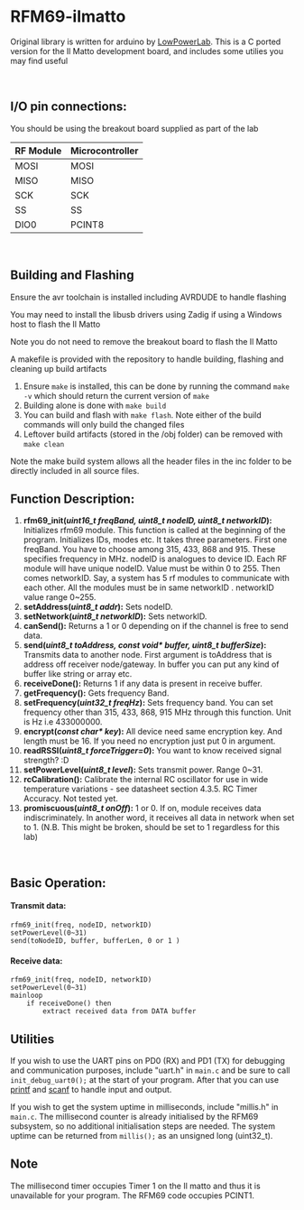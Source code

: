 # RFM69-ilmatto #
Original library is written for arduino by [LowPowerLab](https://github.com/LowPowerLab/RFM69). This is a C ported version for the Il Matto development board, and includes some utilies you may find useful

</br>

## I/O pin connections: ##

You should be using the breakout board supplied as part of the lab

| RF Module | Microcontroller |
| --------- | --------------- |
|MOSI |	MOSI |
| MISO | MISO |
| SCK | SCK |
| SS | SS |
| DIO0 | PCINT8 |

</br>

## Building and Flashing

Ensure the avr toolchain is installed including AVRDUDE to handle flashing

You may need to install the libusb drivers using Zadig if using a Windows host to flash the Il Matto

Note you do not need to remove the breakout board to flash the Il Matto

A makefile is provided with the repository to handle building, flashing and cleaning up build artifacts
1. Ensure `make` is installed, this can be done by running the command `make -v` which should return the current version of `make`
1. Building alone is done with `make build`
1. You can build and flash with `make flash`. Note either of the build commands will only build the changed files
1. Leftover build artifacts (stored in the /obj folder) can be removed with `make clean`

Note the make build system allows all the header files in the inc folder to be directly included in all source files.

## Function Description: ##

1.	**rfm69_init(*uint16_t freqBand, uint8_t nodeID, uint8_t networkID*):** Initializes rfm69 module. This function is called at the beginning of the program. Initializes IDs, modes etc. It takes three parameters. First one freqBand. You have to choose among 315, 433, 868 and 915. These specifies frequency in MHz. nodeID is analogues to device ID. Each RF module will have unique nodeID. Value must be within 0 to 255. Then comes networkID. Say, a system has 5 rf modules to communicate with each other. All the modules must be in same networkID . networkID value range 0~255.
2.	**setAddress(*uint8_t addr*):** Sets nodeID.
3.	**setNetwork(*uint8_t networkID*):** Sets networkID.
4.  **canSend():** Returns a 1 or 0 depending on if the channel is free to send data.
5.	**send(*uint8_t toAddress, const void\* buffer, uint8_t bufferSize*):** Transmits data to another node. First argument is toAddress that is address off receiver node/gateway. In buffer you can put any kind of buffer like string or array etc.
6.	**receiveDone():**  Returns 1 if any data is present in receive buffer.
7.	**getFrequency():** Gets frequency Band.
8.	**setFrequency(*uint32_t freqHz*):** Sets frequency band. You can set frequency other than 315, 433, 868, 915 MHz through this function. Unit is Hz i.e 433000000. 
9.	**encrypt(*const char\* key*):** All device need same encryption key. And length must be 16. If you need no encryption just put 0 in argument. 
10.	**readRSSI(*uint8_t forceTrigger=0*):** You want to know received signal strength? :D
11.	**setPowerLevel(*uint8_t level*):** Sets transmit power. Range 0~31.
12.	**rcCalibration():** Calibrate the internal RC oscillator for use in wide temperature variations - see datasheet section 4.3.5. RC Timer Accuracy. Not tested yet.
13.	**promiscuous(*uint8_t onOff*):** 1 or 0. If on, module receives data indiscriminately. In another word, it receives all data in network when set to 1. (N.B. This might be broken, should be set to 1 regardless for this lab)

</br>

## Basic Operation: ##
#### Transmit data: ####

```
rfm69_init(freq, nodeID, networkID)
setPowerLevel(0~31)
send(toNodeID, buffer, bufferLen, 0 or 1 )
```

#### Receive data: ####

```
rfm69_init(freq, nodeID, networkID)
setPowerLevel(0~31)
mainloop
    if receiveDone() then
        extract received data from DATA buffer
```

## Utilities

If you wish to use the UART pins on PD0 (RX) and PD1 (TX) for debugging and communication purposes, include "uart.h" in `main.c` and be sure to call `init_debug_uart0();` at the start of your program. After that you can use [printf](https://www.geeksforgeeks.org/printf-in-c/) and [scanf](https://www.geeksforgeeks.org/scanf-in-c/) to handle input and output.

If you wish to get the system uptime in milliseconds, include "millis.h" in `main.c`. The millisecond counter is already initialised by the RFM69 subsystem, so no additional initialisation steps are needed. The system uptime can be returned from `millis();` as an unsigned long (uint32_t).


## Note
The millisecond timer occupies Timer 1 on the Il matto and thus it is unavailable for your program. The RFM69 code occupies PCINT1.